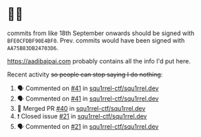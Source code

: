 # 👋🏻
<!--
**aadibajpai/aadibajpai** is a ✨ _special_ ✨ repository because its `README.md` (this file) appears on your GitHub profile.
-->
commits from like 18th September onwards should be signed with `BFE0CFDBF90E4BF0`. Prev. commits would have been signed with `AA75B83DB24703D6`.

https://aadibajpai.com probably contains all the info I'd put here.

Recent activity ~~so people can stop saying I do nothing~~:
<!--START_SECTION:activity-->
1. 🗣 Commented on [#41](https://github.com/squ1rrel-ctf/squ1rrel.dev/issues/41) in [squ1rrel-ctf/squ1rrel.dev](https://github.com/squ1rrel-ctf/squ1rrel.dev)
2. 🗣 Commented on [#41](https://github.com/squ1rrel-ctf/squ1rrel.dev/issues/41) in [squ1rrel-ctf/squ1rrel.dev](https://github.com/squ1rrel-ctf/squ1rrel.dev)
3. 🎉 Merged PR [#40](https://github.com/squ1rrel-ctf/squ1rrel.dev/pull/40) in [squ1rrel-ctf/squ1rrel.dev](https://github.com/squ1rrel-ctf/squ1rrel.dev)
4. ❗️ Closed issue [#21](https://github.com/squ1rrel-ctf/squ1rrel.dev/issues/21) in [squ1rrel-ctf/squ1rrel.dev](https://github.com/squ1rrel-ctf/squ1rrel.dev)
5. 🗣 Commented on [#21](https://github.com/squ1rrel-ctf/squ1rrel.dev/issues/21) in [squ1rrel-ctf/squ1rrel.dev](https://github.com/squ1rrel-ctf/squ1rrel.dev)
<!--END_SECTION:activity-->
